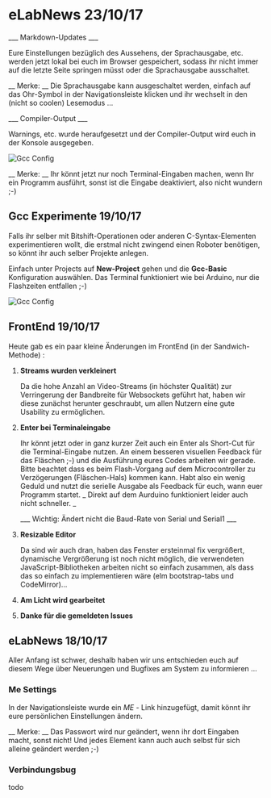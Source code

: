<!--

author:   Andre Dietrich

email:    dietrich@ivs.cs.uni-magdeburg.de

version:  1.0.0

language: en_US

narrator: US English Female

-->
# eLabNews 23/10/17

___ Markdown-Updates ___

Eure Einstellungen bezüglich des Aussehens, der Sprachausgabe, etc.
werden jetzt lokal bei euch im Browser gespeichert, sodass ihr nicht
immer auf die letzte Seite springen müsst oder die Sprachausgabe
ausschaltet.

__ Merke: __ Die Sprachausgabe kann ausgeschaltet werden, einfach auf
das Ohr-Symbol in der Navigationsleiste klicken und ihr wechselt in
den (nicht so coolen) Lesemodus ...

___ Compiler-Output ___

Warnings, etc. wurde heraufgesetzt und der Compiler-Output wird euch
in der Konsole ausgegeben.

![Gcc Config](https://raw.githubusercontent.com/liaScript/eLabNews/master/compiler_output.gif)<!-- width: 100% -->

__ Merke: __ Ihr könnt jetzt nur noch Terminal-Eingaben machen, wenn
Ihr ein Programm ausführt, sonst ist die Eingabe deaktiviert, also nicht
wundern ;-)

## Gcc Experimente 19/10/17

Falls ihr selber mit Bitshift-Operationen oder anderen C-Syntax-Elementen
experimentieren wollt, die erstmal nicht zwingend einen Roboter benötigen,
so könnt ihr auch selber Projekte anlegen.

Einfach unter Projects auf __New-Project__ gehen und die __Gcc-Basic__ 
Konfiguration auswählen. Das Terminal funktioniert wie bei Arduino, nur
die Flashzeiten entfallen ;-)

![Gcc Config](https://raw.githubusercontent.com/liaScript/eLabNews/master/gcc.gif)<!-- width: 100% -->

## FrontEnd 19/10/17

Heute gab es ein paar kleine Änderungen im FrontEnd (in der Sandwich-Methode) :

1. __Streams wurden verkleinert__

   Da die hohe Anzahl an Video-Streams (in höchster Qualität) zur Verringerung
   der Bandbreite für Websockets geführt hat, haben wir diese zunächst herunter
   geschraubt, um allen Nutzern eine gute Usability zu ermöglichen.

2. __Enter bei Terminaleingabe__

   Ihr könnt jetzt oder in ganz kurzer Zeit auch ein Enter als Short-Cut für
   die Terminal-Eingabe nutzen. An einem besseren visuellen Feedback für das
   Fläschen ;-) und die Ausführung eures Codes arbeiten wir gerade. Bitte
   beachtet dass es beim Flash-Vorgang auf dem Microcontroller zu Verzögerungen
   (Fläschen-Hals) kommen kann. Habt also ein wenig Geduld und nutzt die
   serielle Ausgabe als Feedback für euch, wann euer Programm startet.
   _ Direkt auf dem Aurduino funktioniert leider auch nicht schneller. _

   ___ Wichtig: Ändert nicht die Baud-Rate von Serial und Serial1 ___

3. __Resizable Editor__

   Da sind wir auch dran, haben das Fenster ersteinmal fix vergrößert, dynamische
   Vergrößerung ist noch nicht möglich, die verwendeten JavaScript-Bibliotheken
   arbeiten nicht so einfach zusammen, als dass das so einfach zu implementieren
   wäre (elm bootstrap-tabs und CodeMirror)...

4. __Am Licht wird gearbeitet__

5. __Danke für die gemeldeten Issues__


## eLabNews 18/10/17

Aller Anfang ist schwer, deshalb haben wir uns entschieden euch auf diesem Wege
über Neuerungen und Bugfixes am System zu informieren ...

### Me Settings

In der Navigationsleiste wurde ein *ME* - Link hinzugefügt, damit könnt ihr eure
persönlichen Einstellungen ändern.

__ Merke: __ Das Passwort wird nur geändert, wenn ihr dort Eingaben macht, sonst
nicht! Und jedes Element kann auch auch selbst für sich alleine geändert werden ;-)

### Verbindungsbug

todo
